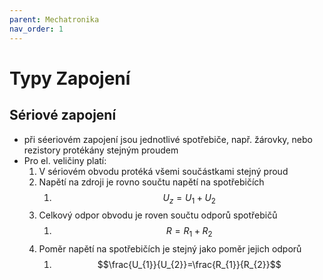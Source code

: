 ```yaml
---
parent: Mechatronika
nav_order: 1
---
```

# Typy Zapojení
## Sériové zapojení
- při séeriovém zapojení jsou jednotlivé spotřebiče, např. žárovky, nebo rezistory protékány stejným proudem
- Pro el. veličiny platí:
	1) V sériovém obvodu protéká všemi součástkami stejný proud
	2) Napětí na zdroji je rovno součtu napětí na spotřebičích
		1) $$U_{z}=U_{1}+U_{2}$$
	3) Celkový odpor obvodu je roven součtu odporů spotřebičů
		1) $$R=R_{1}+R_{2}$$
	4) Poměr napětí na spotřebičích je stejný jako poměr jejich odporů
		1) $$\frac{U_{1}}{U_{2}}=\frac{R_{1}}{R_{2}}$$

